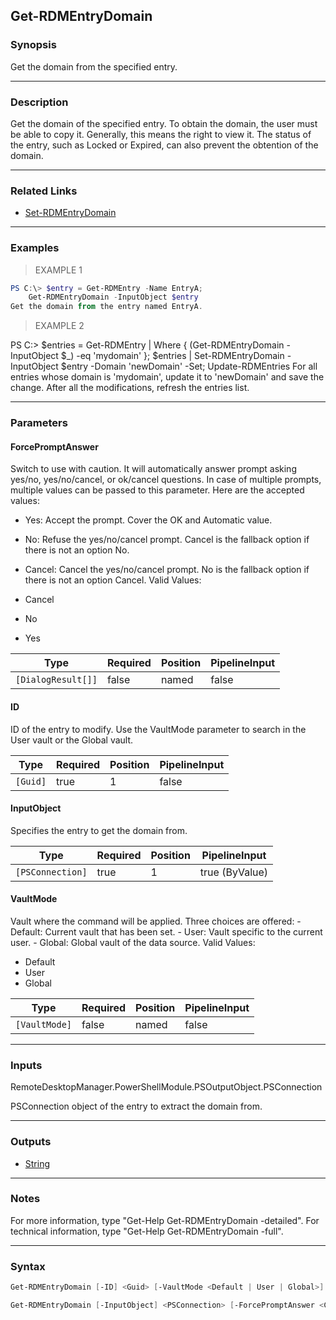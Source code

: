 Get-RDMEntryDomain
------------------

### Synopsis
Get the domain from the specified entry.

---

### Description

Get the domain of the specified entry.
    To obtain the domain, the user must be able to copy it. Generally, this means the right to view it. The status of the entry, such as Locked or Expired, can also prevent the obtention of the domain.

---

### Related Links
* [Set-RDMEntryDomain](Set-RDMEntryDomain)

---

### Examples
> EXAMPLE 1

```PowerShell
PS C:\> $entry = Get-RDMEntry -Name EntryA;
    Get-RDMEntryDomain -InputObject $entry
Get the domain from the entry named EntryA.
```
> EXAMPLE 2

PS C:\> $entries = Get-RDMEntry | Where { (Get-RDMEntryDomain -InputObject $_) -eq 'mydomain' };
    $entries | Set-RDMEntryDomain -InputObject $entry -Domain 'newDomain' -Set;
    Update-RDMEntries
For all entries whose domain is 'mydomain', update it to 'newDomain' and save the change. After all the modifications, refresh the entries list.

---

### Parameters
#### **ForcePromptAnswer**
Switch to use with caution. It will automatically answer prompt asking yes/no, yes/no/cancel, or ok/cancel questions. In case of multiple prompts, multiple values can be passed to this parameter. Here are the accepted values:
* Yes: Accept the prompt. Cover the OK and Automatic value.
* No: Refuse the yes/no/cancel prompt. Cancel is the fallback option if there is not an option No.
* Cancel: Cancel the yes/no/cancel prompt. No is the fallback option if there is not an option Cancel.
Valid Values:

* Cancel
* No
* Yes

|Type              |Required|Position|PipelineInput|
|------------------|--------|--------|-------------|
|`[DialogResult[]]`|false   |named   |false        |

#### **ID**
ID of the entry to modify. Use the VaultMode parameter to search in the User vault or the Global vault.

|Type    |Required|Position|PipelineInput|
|--------|--------|--------|-------------|
|`[Guid]`|true    |1       |false        |

#### **InputObject**
Specifies the entry to get the domain from.

|Type            |Required|Position|PipelineInput |
|----------------|--------|--------|--------------|
|`[PSConnection]`|true    |1       |true (ByValue)|

#### **VaultMode**
Vault where the command will be applied. Three choices are offered:
        - Default: Current vault that has been set.
        - User: Vault specific to the current user.
        - Global: Global vault of the data source.
Valid Values:

* Default
* User
* Global

|Type         |Required|Position|PipelineInput|
|-------------|--------|--------|-------------|
|`[VaultMode]`|false   |named   |false        |

---

### Inputs
RemoteDesktopManager.PowerShellModule.PSOutputObject.PSConnection

PSConnection object of the entry to extract the domain from.

---

### Outputs
* [String](https://learn.microsoft.com/en-us/dotnet/api/System.String)

---

### Notes
For more information, type "Get-Help Get-RDMEntryDomain -detailed". For technical information, type "Get-Help Get-RDMEntryDomain -full".

---

### Syntax
```PowerShell
Get-RDMEntryDomain [-ID] <Guid> [-VaultMode <Default | User | Global>] [-ForcePromptAnswer <Cancel | No | Yes>] [<CommonParameters>]
```
```PowerShell
Get-RDMEntryDomain [-InputObject] <PSConnection> [-ForcePromptAnswer <Cancel | No | Yes>] [<CommonParameters>]
```
